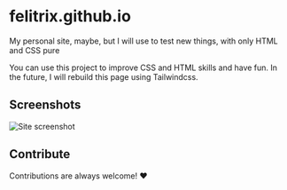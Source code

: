 # felitrix.github.io

My personal site, maybe, but I will use to test new things, with only HTML and CSS pure

You can use this project to improve CSS and HTML skills and have fun.
In the future, I will rebuild this page using Tailwindcss.
## Screenshots

![Site screenshot](https://files.catbox.moe/5hvv10.png)


## Contribute

Contributions are always welcome! ❤️
